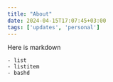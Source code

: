 ```yaml
---
title: "About"
date: 2024-04-15T17:07:45+03:00
tags: ['updates', 'personal']
---
```

Here is markdown

    - list
    - listitem
    - bashd
